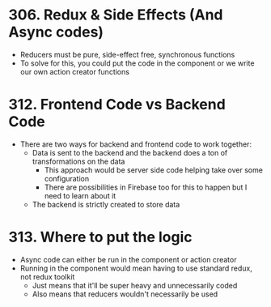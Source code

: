 # 306. Redux & Side Effects (And Async codes)

-   Reducers must be pure, side-effect free, synchronous functions
-   To solve for this, you could put the code in the component or we write our own action creator functions

# 312. Frontend Code vs Backend Code

-   There are two ways for backend and frontend code to work together:
    -   Data is sent to the backend and the backend does a ton of transformations on the data
        -   This approach would be server side code helping take over some configuration
        -   There are possibilities in Firebase too for this to happen but I need to learn about it
    -   The backend is strictly created to store data

# 313. Where to put the logic

-   Async code can either be run in the component or action creator
-   Running in the component would mean having to use standard redux, not redux toolkit
    -   Just means that it'll be super heavy and unnecessarily coded
    -   Also means that reducers wouldn't necessarily be used
